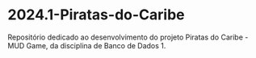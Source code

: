 # 2024.1-Piratas-do-Caribe
Repositório dedicado ao desenvolvimento do projeto Piratas do Caribe - MUD Game, da disciplina de Banco de Dados 1.
